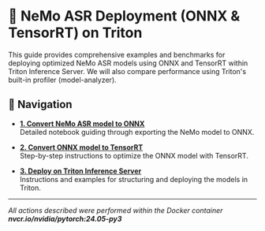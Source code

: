 # 🚀 NeMo ASR Deployment (ONNX & TensorRT) on Triton

This guide provides comprehensive examples and benchmarks for deploying optimized NeMo ASR models using ONNX and TensorRT within Triton Inference Server. We will also compare performance using Triton's built-in profiler (model-analyzer).

## 📖 Navigation

- **[1. Convert NeMo ASR model to ONNX](NeMo_convert_to_ONNX.ipynb)**  
  Detailed notebook guiding through exporting the NeMo model to ONNX.

- **[2. Convert ONNX model to TensorRT](NeMo_convert_ONNX_to_TensorRT.md)**  
  Step-by-step instructions to optimize the ONNX model with TensorRT.

- **[3. Deploy on Triton Inference Server](Triton_deployment.md)**  
  Instructions and examples for structuring and deploying the models in Triton.

---

_All actions described were performed within the Docker container **nvcr.io/nvidia/pytorch:24.05-py3**_